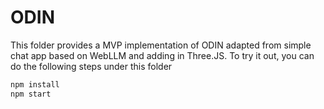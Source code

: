 # ODIN

This folder provides a MVP implementation of ODIN adapted from simple
chat app based on WebLLM and adding in Three.JS. To try it out, you can do the following steps
under this folder

```bash
npm install
npm start
```